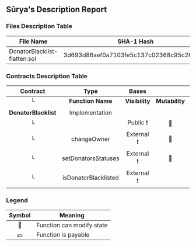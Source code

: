 ## Sūrya's Description Report

### Files Description Table


|  File Name  |  SHA-1 Hash  |
|-------------|--------------|
| DonatorBlacklist-flatten.sol | 3d693d86aef0a7103fe5c137c02368c95c269961 |


### Contracts Description Table


|  Contract  |         Type        |       Bases      |                  |                 |
|:----------:|:-------------------:|:----------------:|:----------------:|:---------------:|
|     └      |  **Function Name**  |  **Visibility**  |  **Mutability**  |  **Modifiers**  |
||||||
| **DonatorBlacklist** | Implementation |  |||
| └ | <Constructor> | Public ❗️ | 🛑  |NO❗️ |
| └ | changeOwner | External ❗️ | 🛑  |NO❗️ |
| └ | setDonatorsStatuses | External ❗️ | 🛑  |NO❗️ |
| └ | isDonatorBlacklisted | External ❗️ |   |NO❗️ |


### Legend

|  Symbol  |  Meaning  |
|:--------:|-----------|
|    🛑    | Function can modify state |
|    💵    | Function is payable |

